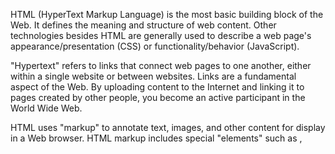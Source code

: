 HTML (HyperText Markup Language) is the most basic building block of the Web.
It defines the meaning and structure of web content.
Other technologies besides HTML are generally used to describe a web page's appearance/presentation (CSS)
or functionality/behavior (JavaScript).

"Hypertext" refers to links that connect web pages to one another,
either within a single website or between websites.
Links are a fundamental aspect of the Web.
By uploading content to the Internet and linking it to pages created by other people,
you become an active participant in the World Wide Web.

HTML uses "markup" to annotate text, images, and other content for display in a Web browser.
HTML markup includes special "elements" such as <head>, <title>, <body>, <header>, <footer>,
<article>, <section>, <p>, <div>, <span>, <img>, <aside>, <audio>, <canvas>, <datalist>,
<details>, <embed>, <nav>, <search>, <output>, <progress>, <video>, <ul>, <ol>, <li> and many others.

An HTML element is set off from other text in a document by "tags",
which consist of the element name surrounded by "<" and ">".
The name of an element inside a tag is case-insensitive.
That is, it can be written in uppercase, lowercase, or a mixture.
For example, the <title> tag can be written as <Title>, <TITLE>, or in any other way.
However, the convention and recommended practice is to write tags in lowercase.
